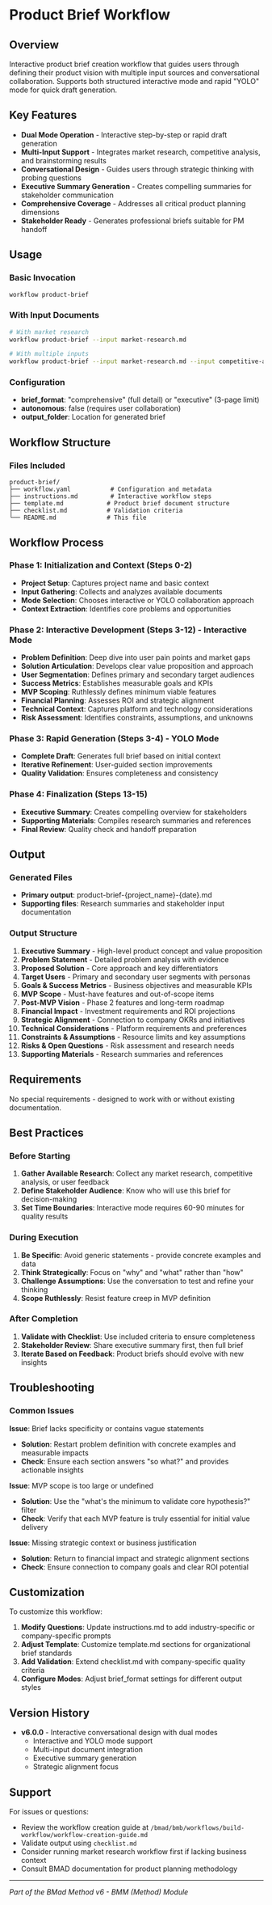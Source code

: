 # Product Brief Workflow

## Overview

Interactive product brief creation workflow that guides users through defining their product vision with multiple input sources and conversational collaboration. Supports both structured interactive mode and rapid "YOLO" mode for quick draft generation.

## Key Features

- **Dual Mode Operation** - Interactive step-by-step or rapid draft generation
- **Multi-Input Support** - Integrates market research, competitive analysis, and brainstorming results
- **Conversational Design** - Guides users through strategic thinking with probing questions
- **Executive Summary Generation** - Creates compelling summaries for stakeholder communication
- **Comprehensive Coverage** - Addresses all critical product planning dimensions
- **Stakeholder Ready** - Generates professional briefs suitable for PM handoff

## Usage

### Basic Invocation

```bash
workflow product-brief
```

### With Input Documents

```bash
# With market research
workflow product-brief --input market-research.md

# With multiple inputs
workflow product-brief --input market-research.md --input competitive-analysis.md
```

### Configuration

- **brief_format**: "comprehensive" (full detail) or "executive" (3-page limit)
- **autonomous**: false (requires user collaboration)
- **output_folder**: Location for generated brief

## Workflow Structure

### Files Included

```
product-brief/
├── workflow.yaml           # Configuration and metadata
├── instructions.md         # Interactive workflow steps
├── template.md            # Product brief document structure
├── checklist.md           # Validation criteria
└── README.md              # This file
```

## Workflow Process

### Phase 1: Initialization and Context (Steps 0-2)

- **Project Setup**: Captures project name and basic context
- **Input Gathering**: Collects and analyzes available documents
- **Mode Selection**: Chooses interactive or YOLO collaboration approach
- **Context Extraction**: Identifies core problems and opportunities

### Phase 2: Interactive Development (Steps 3-12) - Interactive Mode

- **Problem Definition**: Deep dive into user pain points and market gaps
- **Solution Articulation**: Develops clear value proposition and approach
- **User Segmentation**: Defines primary and secondary target audiences
- **Success Metrics**: Establishes measurable goals and KPIs
- **MVP Scoping**: Ruthlessly defines minimum viable features
- **Financial Planning**: Assesses ROI and strategic alignment
- **Technical Context**: Captures platform and technology considerations
- **Risk Assessment**: Identifies constraints, assumptions, and unknowns

### Phase 3: Rapid Generation (Steps 3-4) - YOLO Mode

- **Complete Draft**: Generates full brief based on initial context
- **Iterative Refinement**: User-guided section improvements
- **Quality Validation**: Ensures completeness and consistency

### Phase 4: Finalization (Steps 13-15)

- **Executive Summary**: Creates compelling overview for stakeholders
- **Supporting Materials**: Compiles research summaries and references
- **Final Review**: Quality check and handoff preparation

## Output

### Generated Files

- **Primary output**: product-brief-{project_name}-{date}.md
- **Supporting files**: Research summaries and stakeholder input documentation

### Output Structure

1. **Executive Summary** - High-level product concept and value proposition
2. **Problem Statement** - Detailed problem analysis with evidence
3. **Proposed Solution** - Core approach and key differentiators
4. **Target Users** - Primary and secondary user segments with personas
5. **Goals & Success Metrics** - Business objectives and measurable KPIs
6. **MVP Scope** - Must-have features and out-of-scope items
7. **Post-MVP Vision** - Phase 2 features and long-term roadmap
8. **Financial Impact** - Investment requirements and ROI projections
9. **Strategic Alignment** - Connection to company OKRs and initiatives
10. **Technical Considerations** - Platform requirements and preferences
11. **Constraints & Assumptions** - Resource limits and key assumptions
12. **Risks & Open Questions** - Risk assessment and research needs
13. **Supporting Materials** - Research summaries and references

## Requirements

No special requirements - designed to work with or without existing documentation.

## Best Practices

### Before Starting

1. **Gather Available Research**: Collect any market research, competitive analysis, or user feedback
2. **Define Stakeholder Audience**: Know who will use this brief for decision-making
3. **Set Time Boundaries**: Interactive mode requires 60-90 minutes for quality results

### During Execution

1. **Be Specific**: Avoid generic statements - provide concrete examples and data
2. **Think Strategically**: Focus on "why" and "what" rather than "how"
3. **Challenge Assumptions**: Use the conversation to test and refine your thinking
4. **Scope Ruthlessly**: Resist feature creep in MVP definition

### After Completion

1. **Validate with Checklist**: Use included criteria to ensure completeness
2. **Stakeholder Review**: Share executive summary first, then full brief
3. **Iterate Based on Feedback**: Product briefs should evolve with new insights

## Troubleshooting

### Common Issues

**Issue**: Brief lacks specificity or contains vague statements

- **Solution**: Restart problem definition with concrete examples and measurable impacts
- **Check**: Ensure each section answers "so what?" and provides actionable insights

**Issue**: MVP scope is too large or undefined

- **Solution**: Use the "what's the minimum to validate core hypothesis?" filter
- **Check**: Verify that each MVP feature is truly essential for initial value delivery

**Issue**: Missing strategic context or business justification

- **Solution**: Return to financial impact and strategic alignment sections
- **Check**: Ensure connection to company goals and clear ROI potential

## Customization

To customize this workflow:

1. **Modify Questions**: Update instructions.md to add industry-specific or company-specific prompts
2. **Adjust Template**: Customize template.md sections for organizational brief standards
3. **Add Validation**: Extend checklist.md with company-specific quality criteria
4. **Configure Modes**: Adjust brief_format settings for different output styles

## Version History

- **v6.0.0** - Interactive conversational design with dual modes
  - Interactive and YOLO mode support
  - Multi-input document integration
  - Executive summary generation
  - Strategic alignment focus

## Support

For issues or questions:

- Review the workflow creation guide at `/bmad/bmb/workflows/build-workflow/workflow-creation-guide.md`
- Validate output using `checklist.md`
- Consider running market research workflow first if lacking business context
- Consult BMAD documentation for product planning methodology

---

_Part of the BMad Method v6 - BMM (Method) Module_
